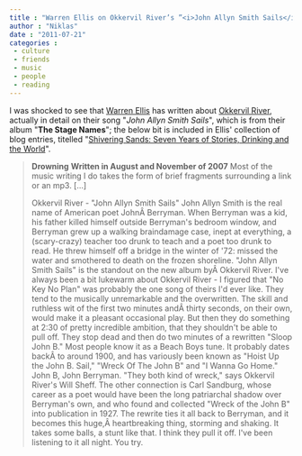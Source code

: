 ```yaml
---
title : "Warren Ellis on Okkervil River’s ”<i>John Allyn Smith Sails</i>”"
author : "Niklas"
date : "2011-07-21"
categories : 
 - culture
 - friends
 - music
 - people
 - reading
---
```


I was shocked to see that [Warren Ellis](http://www.warrenellis.com) has written about [Okkervil River](http://okkervilriver.com), actually in detail on their song "_John Allyn Smith Sails_", which is from their album "**The Stage Names**"; the below bit is included in Ellis' collection of blog entries, titelled "[Shivering Sands: Seven Years of Stories, Drinking and the World](http://www.goodreads.com/book/show/7148593-shivering-sands)".

> **Drowning** **Written in August and November of 2007** Most of the music writing I do takes the form of brief fragments surrounding a link or an mp3. \[...\]
> 
> Okkervil River - "John Allyn Smith Sails" John Allyn Smith is the real name of American poet JohnÂ Berryman. When Berryman was a kid, his father killed himself outside Berryman's bedroom window, and Berryman grew up a walking braindamage case, inept at everything, a (scary-crazy) teacher too drunk to teach and a poet too drunk to read. He threw himself off a bridge in the winter of '72: missed the water and smothered to death on the frozen shoreline. "John Allyn Smith Sails" is the standout on the new album byÂ Okkervil River. I've always been a bit lukewarm about Okkervil River - I figured that "No Key No Plan" was probably the one song of theirs I'd ever like. They tend to the musically unremarkable and the overwritten. The skill and ruthless wit of the first two minutes andÂ thirty seconds, on their own, would make it a pleasant occasional play. But then they do something at 2:30 of pretty incredible ambition, that they shouldn't be able to pull off. They stop dead and then do two minutes of a rewritten "Sloop John B." Most people know it as a Beach Boys tune. It probably dates backÂ to around 1900, and has variously been known as "Hoist Up the John B. Sail," "Wreck Of The John B" and "I Wanna Go Home." John B, John Berryman. "They both kind of wreck," says Okkervil River's Will Sheff. The other connection is Carl Sandburg, whose career as a poet would have been the long patriarchal shadow over Berryman's own, and who found and collected "Wreck of the John B" into publication in 1927. The rewrite ties it all back to Berryman, and it becomes this huge,Â heartbreaking thing, storming and shaking. It takes some balls, a stunt like that. I think they pull it off. I've been listening to it all night. You try.
